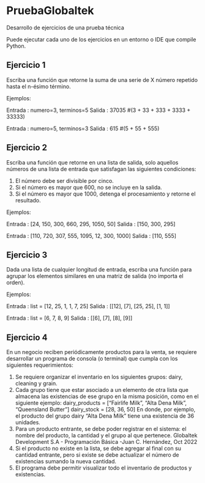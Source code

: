 # PruebaGlobaltek
Desarrollo de ejercicios de una prueba técnica

Puede ejecutar cada uno de los ejercicios en un entorno o IDE que compile Python.


## Ejercicio 1

Escriba una función que retorne la suma de una serie de X número repetido hasta el n-ésimo término.

Ejemplos:

Entrada : numero=3, terminos=5
Salida : 37035 #(3 + 33 + 333 + 3333 + 33333)

Entrada : numero=5, terminos=3
Salida : 615 #(5 + 55 + 555)

## Ejercicio 2

Escriba una función que retorne en una lista de salida, solo aquellos números de una lista de entrada que satisfagan las siguientes condiciones:
1. El número debe ser divisible por cinco.
2. Si el número es mayor que 600, no se incluye en la salida.
3. Si el número es mayor que 1000, detenga el procesamiento y retorne el resultado.

Ejemplos:

Entrada : [24, 150, 300, 660, 295, 1050, 50]
Salida : [150, 300, 295]

Entrada : [110, 720, 307, 555, 1095, 12, 300, 1000]
Salida : [110, 555]

## Ejercicio 3

Dada una lista de cualquier longitud de entrada, escriba una función para agrupar los elementos similares en una matriz de salida (no importa el orden). 

Ejemplos:

Entrada : list = [12, 25, 1, 1, 7, 25] Salida : [[12], [7], [25, 25], [1, 1]]

Entrada : list = [6, 7, 8, 9] Salida : [[6], [7], [8], [9]]

## Ejercicio 4

En un negocio reciben periódicamente productos para la venta, se requiere desarrollar un programa de consola (o terminal) que cumpla con los siguientes requerimientos:
1. Se requiere organizar el inventario en los siguientes grupos: dairy, cleaning y grain.
2. Cada grupo tiene que estar asociado a un elemento de otra lista que almacena las existencias de ese grupo en la misma posición, como en el siguiente ejemplo:
dairy_products = [“Fairlife Milk”, “Alta Dena Milk”, “Queensland Butter”]
dairy_stock = [28, 36, 50]
En donde, por ejemplo, el producto del grupo dairy “Alta Dena Milk” tiene una existencia de 36 unidades.
3. Para un producto entrante, se debe poder registrar en el sistema: el nombre del producto, la cantidad y el grupo al que pertenece.
Globaltek Development S.A - Programación Básica -Juan C. Hernández, Oct 2022
4. Si el producto no existe en la lista, se debe agregar al final con su cantidad entrante, pero si existe se debe actualizar el número de existencias sumando la nueva cantidad.
5. El programa debe permitir visualizar todo el inventario de productos y existencias.
